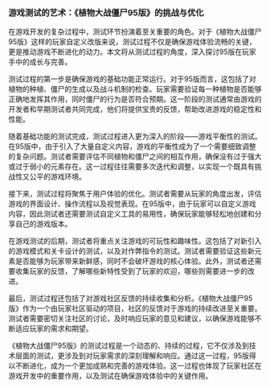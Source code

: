 ### 游戏测试的艺术：《植物大战僵尸95版》的挑战与优化

在游戏开发的复杂过程中，测试环节扮演着至关重要的角色。对于《植物大战僵尸95版》这样的玩家自定义改版来说，测试过程不仅是确保游戏体验流畅的关键，更是推动游戏不断进化的动力。本文将从测试过程的角度，深入探讨95版在玩家手中的成长与完善。

测试过程的第一步是确保游戏的基础功能正常运行。对于95版而言，这包括了对植物的种植、僵尸的生成以及战斗机制的检查。玩家需要验证每一种植物是否能够正确地发挥其作用，同时僵尸的行为是否符合预期。这一阶段的测试通常由游戏的开发者和早期测试者共同完成，他们将提供宝贵的反馈，帮助改进游戏的稳定性和性能。

随着基础功能的测试完成，测试过程进入更为深入的阶段——游戏平衡性的测试。在95版中，由于引入了大量自定义内容，游戏的平衡性成为了一个需要细致调整的复杂问题。测试者需要评估不同植物和僵尸之间的相互作用，确保没有过于强大或过于弱小的元素存在。这一过程往往需要多次迭代和调整，以实现一个既具有挑战性又公平的游戏环境。

接下来，测试过程将聚焦于用户体验的优化。测试者需要从玩家的角度出发，评估游戏的界面设计、操作流程以及视觉表现。在95版中，由于玩家可以自定义游戏内容，因此测试者还需要测试自定义工具的易用性，确保玩家能够轻松地创建和分享自己的游戏版本。

在游戏测试的后期，测试者将重点关注游戏的可玩性和趣味性。这包括了对新引入的游戏模式和关卡设计的测试，以及对作弊指令的测试。测试者需要验证这些新元素是否能够为玩家带来新鲜感，同时不会破坏游戏的核心体验。此外，测试者还需要收集玩家的反馈，了解哪些新特性受到了玩家的欢迎，哪些则需要进一步的改进。

最后，测试过程还包括了对游戏社区反馈的持续收集和分析。《植物大战僵尸95版》作为一个由玩家社区驱动的项目，社区的反馈对于游戏的持续改进至关重要。测试者需要密切关注社区的讨论，及时响应玩家的意见和建议，以确保游戏能够不断适应玩家的需求和期望。

《植物大战僵尸95版》的测试过程是一个动态的、持续的过程，它不仅涉及到技术层面的测试，更涉及到对玩家需求的深刻理解和响应。通过这一过程，95版得以不断进化，成为一个更加成熟和完善的游戏体验。这一过程也体现了玩家社区在游戏开发中的重要作用，以及测试在确保游戏体验中的关键作用。